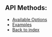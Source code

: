 ## API Methods:

* [Available Options](https://rammstein4o.github.io/jquery.uploader/options)
* [Examples](https://rammstein4o.github.io/jquery.uploader/examples/)
* [Back to index](https://rammstein4o.github.io/jquery.uploader/)
